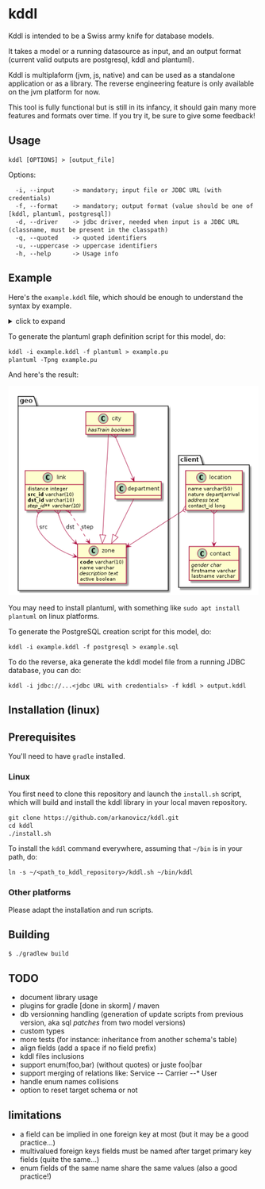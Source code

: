 ﻿# kddl

Kddl is intended to be a Swiss army knife for database models.

It takes a model or a running datasource as input, and an output format (current valid outputs are postgresql, kddl and plantuml).

Kddl is multiplaform (jvm, js, native) and can be used as a standalone application or as a library. The reverse engineering feature is only available on the jvm platform for now.

This tool is fully functional but is still in its infancy, it should gain many more features and formats over time. If you try it, be sure to give some feedback!

## Usage

```
kddl [OPTIONS] > [output_file]
```

Options:
```
  -i, --input     -> mandatory; input file or JDBC URL (with credentials)
  -f, --format    -> mandatory; output format (value should be one of [kddl, plantuml, postgresql])
  -d, --driver    -> jdbc driver, needed when input is a JDBC URL (classname, must be present in the classpath)
  -q, --quoted    -> quoted identifiers
  -u, --uppercase -> uppercase identifiers
  -h, --help      -> Usage info

```

## Example

Here's the `example.kddl` file, which should be enough to understand the syntax by example.

<details>
  <summary>
    click to expand
  </summary>
  <div>
    <pre>
// Definition for database geo

// Supported data types:
//   boolean, integer, bigint, serial, long, float, double, numeric(*n*,*p*), money,
//   time, date, datetz, datetime, datetimetz, char, char(*n), varchar(*n*), text,
//   enum( 'value1' [,] 'value2' ...), blob, clob

// a database contains options and schemas
database geo {

  // a schema contains tables and links
  schema infra {

    // a table contains fields, either given a type or a destination table
    table zone {
      *code varchar(10)      // '*' stands for 'part of pk', otherwise pk is generated as needed
      !name varchar(50)       // '!' stands for unique
      description text?      // '?' stands for nullable field
      active boolean = false // default value
    }

    table department : zone // inherit a table from another (for engines which support table inheritance like PostgresQL)

    table city : zone { hasTrain boolean? }  // declarations can be inlined

    table link {
      distance integer
      src_id --> zone    // mandatory foreign key field
      dst_id --> zone
      hub_id --> zone? (down)   // nullable foreign key field
    }

    city *--> department (up) // plantuml arrow direction can be specified
  }

  schema client {

    table contact {
      // no primary key definition; see below
      // gender, lastname, firstname // field types are optional for plantuml (use a coma to disambiguate)
      gender char?                   // field types are mandatory for postgresql
      firstname varchar(200)
      +lastname varchar(200)         // field is indexed
    }

    table location {
      name varchar(50) = 'untitled'    // string literals use single quotes
      nature enum('depart', 'arrival') // enum types
      address text?
    }

    location *--> contact    // will generate the implicit "contact_id serial" primary key in contact
    location *--> infra.zone // foreign key referencing a table in another schema

  }

}
    </pre>
  </div>
</details>


To generate the plantuml graph definition script for this model, do:

```shell
kddl -i example.kddl -f plantuml > example.pu
plantuml -Tpng example.pu
```

And here's the result:

![example.png](https://raw.githubusercontent.com/arkanovicz/kddl/main/example.png)

You may need to install plantuml, with something like `sudo apt install plantuml` on linux platforms.

To generate the PostgreSQL creation script for this model, do:

```shell
kddl -i example.kddl -f postgresql > example.sql
```

To do the reverse, aka generate the kddl model file from a running JDBC database, you can do:

```
kddl -i jdbc://...<jdbc URL with credentials> -f kddl > output.kddl
```

## Installation (linux)

## Prerequisites

You'll need to have `gradle` installed.

### Linux

You first need to clone this repository and launch the `install.sh` script, which will build and install the kddl library in your local maven repository.

```shell
git clone https://github.com/arkanovicz/kddl.git
cd kddl
./install.sh
```

To install the `kddl` command everywhere, assuming that `~/bin` is in your path, do:

```shell
ln -s ~/<path_to_kddl_repository>/kddl.sh ~/bin/kddl
```

### Other platforms

Please adapt the installation and run scripts.

## Building

```
$ ./gradlew build
```

## TODO

- document library usage
- plugins for gradle [done in skorm] / maven
- db versionning handling (generation of update scripts from previous version, aka sql *patches* from two model versions)
- custom types
- more tests (for instance: inheritance from another schema's table)
- align fields (add a space if no field prefix)
- kddl files inclusions
- support enum(foo,bar) (without quotes) or juste foo|bar
- support merging of relations like: Service *--* Carrier --* User
- handle enum names collisions
- option to reset target schema or not

## limitations

+ a field can be implied in one foreign key at most (but it may be a good practice...)
+ multivalued foreign keys fields must be named after target primary key fields (quite the same...)
+ enum fields of the same name share the same values (also a good practice!)
